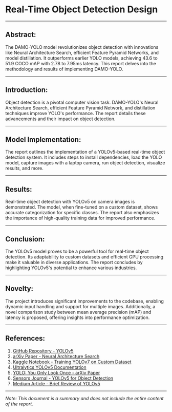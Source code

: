 

# Real-Time Object Detection Design



---

## Abstract:

The DAMO-YOLO model revolutionizes object detection with innovations like Neural Architecture Search, efficient Feature Pyramid Networks, and model distillation. It outperforms earlier YOLO models, achieving 43.6 to 51.9 COCO mAP with 2.78 to 7.95ms latency. This report delves into the methodology and results of implementing DAMO-YOLO.

---

## Introduction:

Object detection is a pivotal computer vision task. DAMO-YOLO's Neural Architecture Search, efficient Feature Pyramid Network, and distillation techniques improve YOLO's performance. The report details these advancements and their impact on object detection.

---

## Model Implementation:

The report outlines the implementation of a YOLOv5-based real-time object detection system. It includes steps to install dependencies, load the YOLO model, capture images with a laptop camera, run object detection, visualize results, and more.

---

## Results:

Real-time object detection with YOLOv5 on camera images is demonstrated. The model, when fine-tuned on a custom dataset, shows accurate categorization for specific classes. The report also emphasizes the importance of high-quality training data for improved performance.

---

## Conclusion:

The YOLOv5 model proves to be a powerful tool for real-time object detection. Its adaptability to custom datasets and efficient GPU processing make it valuable in diverse applications. The report concludes by highlighting YOLOv5's potential to enhance various industries.

---

## Novelty:

The project introduces significant improvements to the codebase, enabling dynamic input handling and support for multiple images. Additionally, a novel comparison study between mean average precision (mAP) and latency is proposed, offering insights into performance optimization.

---

## References:

1. [GitHub Repository - YOLOv5](https://github.com/ultralytics/yolov5)
2. [arXiv Paper - Neural Architecture Search](https://arxiv.org/abs/2211.15444)
3. [Kaggle Notebook - Training YOLOv7 on Custom Dataset](https://www.kaggle.com/code/arkhanzada/training-yolov7-on-kaggle-on-custom-dataset/notebook)
4. [Ultralytics YOLOv5 Documentation](https://docs.ultralytics.com/yolov5/)
5. [YOLO: You Only Look Once - arXiv Paper](https://arxiv.org/abs/1506.02640)
6. [Sensors Journal - YOLOv5 for Object Detection](https://www.mdpi.com/1424-8220/22/15/5817)
7. [Medium Article - Brief Review of YOLOv5](https://sh-tsang.medium.com/brief-review-yolov5-for-object-detection-84cc6c6a0e3a)

---

*Note: This document is a summary and does not include the entire content of the report.*
